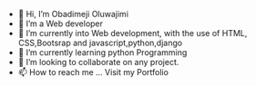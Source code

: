 - 👋 Hi, I’m Obadimeji Oluwajimi
- 👀 I’m a Web developer
- 👀 I’m currently into Web development, with the use of HTML, CSS,Bootsrap and javascript,python,django
- 🌱 I’m currently learning python Programming
- 💞️ I’m looking to collaborate on any project.
- 📫 How to reach me ... Visit my Portfolio

 

<!---
Oluwajimi06/Oluwajimi06 is a ✨ special ✨ repository because its `README.md` (this file) appears on your GitHub profile.
You can click the Preview link to take a look at your changes.
--->
